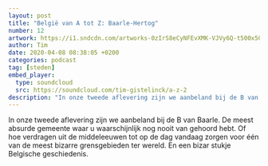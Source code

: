 ```yaml
---
layout: post
title: "België van A tot Z: Baarle-Hertog"
number: 12
artwork: https://i1.sndcdn.com/artworks-0zIrS8eCyNFEvXMK-VJVy6Q-t500x500.jpg
author: Tim
date: 2020-04-08 08:38:05 +0200
categories: podcast
tag: [steden]
embed_player:
  type: soundcloud
  src: https://soundcloud.com/tim-gistelinck/a-z-2
description: "In onze tweede aflevering zijn we aanbeland bij de B van Baarle."
---
```

In onze tweede aflevering zijn we aanbeland bij de B van Baarle. De meest absurde gemeente waar u waarschijnlijk nog nooit van gehoord hebt. Of hoe verdragen uit de middeleeuwen tot op de dag vandaag zorgen voor één van de meest bizarre grensgebieden ter wereld. En een bizar stukje Belgische geschiedenis.